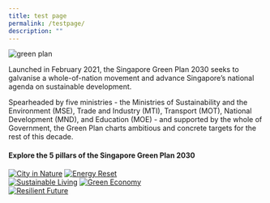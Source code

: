 ```yaml
---
title: test page
permalink: /testpage/
description: ""
---
```

<img src="https://d33wubrfki0l68.cloudfront.net/42da8cd22008325d114dd453c3b88d53aa1ba725/16996/images/framework/framework_overview.jpg" alt="green plan">

Launched in February 2021, the Singapore Green Plan 2030 seeks to galvanise a whole-of-nation movement and advance Singapore’s national agenda on sustainable development. 

Spearheaded by five ministries - the Ministries of Sustainability and the Environment (MSE), Trade and Industry (MTI), Transport (MOT), National Development (MND), and Education (MOE) - and supported by the whole of Government, the Green Plan charts ambitious and concrete targets for the rest of this decade.

#### Explore the 5 pillars of the Singapore Green Plan 2030

<div class="tile-container">
	<a class="tile-item" href="/key-focus-areas/city-in-nature">
		<img src="/images/framework/tile_cityinnature.png" alt="City in Nature"></a>
	<a class="tile-item" href="/key-focus-areas/energy-reset">
		<img src="/images/framework/tile_energyreset.png" alt="Energy Reset"></a>
</div>

<div class="tile-container">
	<a class="tile-item" href="/key-focus-areas/sustainable-living">
		<img src="/images/framework/tile_sustainableliving.png" alt="Sustainable Living"></a>
	<a class="tile-item" href="/key-focus-areas/green-economy">
		<img src="/images/framework/tile_greeneconomy.png" alt="Green Economy"></a>
</div>

<div class="tile-container">
	<a class="tile-item" href="/key-focus-areas/resilient-future">
		<img src="/images/framework/tile_resilientfuture.png" alt="Resilient Future"></a>
</div>
